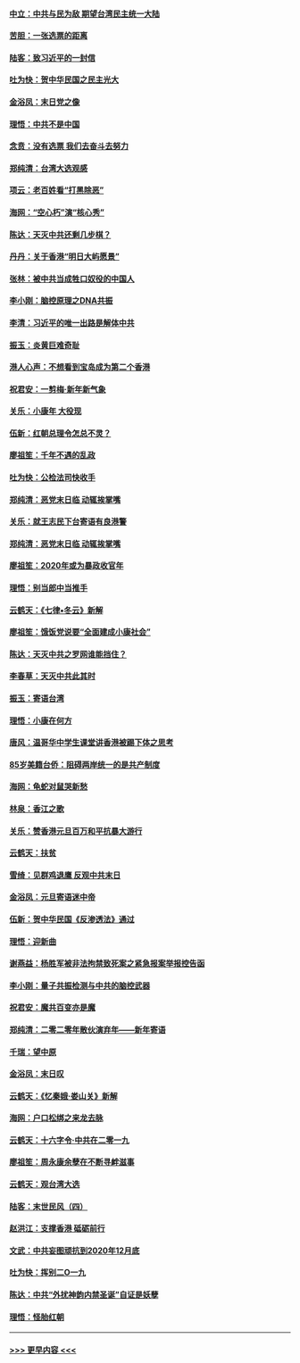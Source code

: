 #### [中立：中共与民为敌 期望台湾民主统一大陆](../pages/nsc993/n11790392.md?t=01140122) 
#### [苦胆：一张选票的距离](../pages/nsc993/n11788914.md?t=01140122) 
#### [陆客：致习近平的一封信](../pages/nsc993/n11788867.md?t=01140122) 
#### [吐为快：贺中华民国之民主光大](../pages/nsc993/n11788618.md?t=01140122) 
#### [金浴凤：末日党之像](../pages/nsc993/n11787475.md?t=01140122) 
#### [理悟：中共不是中国](../pages/nsc993/n11787463.md?t=01140122) 
#### [念贲：没有选票  我们去奋斗去努力](../pages/nsc993/n11787398.md?t=01140122) 
#### [郑纯清：台湾大选观感](../pages/nsc993/n11786210.md?t=01140122) 
#### [项云：老百姓看“打黑除恶”](../pages/nsc993/n11785398.md?t=01140122) 
#### [海网：“空心朽”演“核心秀”](../pages/nsc993/n11783874.md?t=01140122) 
#### [陈达：天灭中共还剩几步棋？](../pages/nsc993/n11783719.md?t=01140122) 
#### [丹丹：关于香港“明日大屿愿景”](../pages/nsc993/n11783273.md?t=01140122) 
#### [张林：被中共当成牲口奴役的中国人](../pages/nsc993/n11782397.md?t=01140122) 
#### [李小刚：脑控原理之DNA共振](../pages/nsc993/n11780962.md?t=01140122) 
#### [李清：习近平的唯一出路是解体中共](../pages/nsc993/n11780866.md?t=01140122) 
#### [振玉：炎黄巨难奇耻](../pages/nsc993/n11779632.md?t=01140122) 
#### [港人心声：不想看到宝岛成为第二个香港](../pages/nsc993/n11778817.md?t=01140122) 
#### [祝君安：一剪梅‧新年新气象](../pages/nsc993/n11776340.md?t=01140122) 
#### [关乐：小康年 大役现](../pages/nsc993/n11774213.md?t=01140122) 
#### [伍新：红朝总理令怎总不灵？](../pages/nsc993/n11770813.md?t=01140122) 
#### [廖祖笙：千年不遇的乱政](../pages/nsc993/n11770373.md?t=01140122) 
#### [吐为快：公检法司快收手](../pages/nsc993/n11770359.md?t=01140122) 
#### [郑纯清：恶党末日临 动辄挨掌嘴](../pages/nsc993/n11769912.md?t=01140122) 
#### [关乐：就王志民下台寄语有良港警](../pages/nsc993/n11769903.md?t=01140122) 
#### [郑纯清：恶党末日临 动辄挨掌嘴](../pages/nsc993/n11769356.md?t=01140122) 
#### [廖祖笙：2020年或为暴政收官年](../pages/nsc993/n11768216.md?t=01140122) 
#### [理悟：别当郎中当推手](../pages/nsc993/n11768243.md?t=01140122) 
#### [云鹤天：《七律▪冬云》新解](../pages/nsc993/n11768204.md?t=01140122) 
#### [廖祖笙：饿饭党说要“全面建成小康社会”](../pages/nsc993/n11767482.md?t=01140122) 
#### [陈达：天灭中共之罗网谁能挡住？](../pages/nsc993/n11767465.md?t=01140122) 
#### [李春草：天灭中共此其时](../pages/nsc993/n11767452.md?t=01140122) 
#### [振玉：寄语台湾](../pages/nsc993/n11767432.md?t=01140122) 
#### [理悟：小康在何方](../pages/nsc993/n11767394.md?t=01140122) 
#### [唐风：温哥华中学生课堂讲香港被踢下体之思考](../pages/nsc993/n11766848.md?t=01140122) 
#### [85岁美籍台侨：阻碍两岸统一的是共产制度](../pages/nsc993/n11765043.md?t=01140122) 
#### [海网：龟蛇对鼠哭新愁](../pages/nsc993/n11764895.md?t=01140122) 
#### [林泉：香江之歌](../pages/nsc993/n11764415.md?t=01140122) 
#### [关乐：赞香港元旦百万和平抗暴大游行](../pages/nsc993/n11764382.md?t=01140122) 
#### [云鹤天：扶贫](../pages/nsc993/n11764245.md?t=01140122) 
#### [雪绮：见群鸡退鹰  反观中共末日](../pages/nsc993/n11762112.md?t=01140122) 
#### [金浴凤：元旦寄语迷中帝](../pages/nsc993/n11761788.md?t=01140122) 
#### [伍新：贺中华民国《反渗透法》通过](../pages/nsc993/n11761994.md?t=01140122) 
#### [理悟：迎新曲](../pages/nsc993/n11761152.md?t=01140122) 
#### [谢燕益：杨胜军被非法拘禁致死案之紧急报案举报控告函](../pages/nsc993/n11756134.md?t=01140122) 
#### [李小刚：量子共振检测与中共的脑控武器](../pages/nsc993/n11754518.md?t=01140122) 
#### [祝君安：魔共百变亦是魔](../pages/nsc993/n11754469.md?t=01140122) 
#### [郑纯清：二零二零年散伙演弃年——新年寄语](../pages/nsc993/n11754195.md?t=01140122) 
#### [千瑞：望中原](../pages/nsc993/n11754159.md?t=01140122) 
#### [金浴凤：末日叹](../pages/nsc993/n11752359.md?t=01140122) 
#### [云鹤天：《忆秦娥‧娄山关》新解](../pages/nsc993/n11752348.md?t=01140122) 
#### [海网：户口松绑之来龙去脉](../pages/nsc993/n11752328.md?t=01140122) 
#### [云鹤天：十六字令‧中共在二零一九](../pages/nsc993/n11752305.md?t=01140122) 
#### [廖祖笙：周永康余孽在不断寻衅滋事](../pages/nsc993/n11751013.md?t=01140122) 
#### [云鹤天：观台湾大选](../pages/nsc993/n11751007.md?t=01140122) 
#### [陆客：末世民风（四）](../pages/nsc993/n11749203.md?t=01140122) 
#### [赵洪江：支撑香港 砥砺前行](../pages/nsc993/n11748482.md?t=01140122) 
#### [文武：中共妄图顽抗到2020年12月底](../pages/nsc993/n11748446.md?t=01140122) 
#### [吐为快：挥别二O一九](../pages/nsc993/n11748411.md?t=01140122) 
#### [陈达：中共“外扰神韵内禁圣诞”自证是妖孽](../pages/nsc993/n11748226.md?t=01140122) 
#### [理悟：怪胎红朝](../pages/nsc993/n11748206.md?t=01140122) 

----
#### [ >>> 更早内容 <<< ](../indexes/nsc993-earlier.md)

